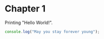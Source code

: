 # Chapter 1

Printing "Hello World!".

<!-- helloworld.ts -->

```ts
console.log("May you stay forever young");
```
